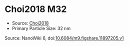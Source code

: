 <a name="material" />

# Choi2018 M32
<script type="application/ld+json">
  {
    "@context": "https://schema.org/",
    "@type": "ChemicalSubstance",
    "@id": "https://egonw.github.io/nanowiki/nanowiki543.html#material",
    "http://purl.org/dc/terms/conformsTo":
      {
        "@type": "CreativeWork",
        "@id": "https://bioschemas.org/profiles/ChemicalSubstance/0.4-RELEASE/"
      },
    "identfier": "543",
    "name": "Choi2018 M32",
    "url": "https://egonw.github.io/nanowiki/nanowiki543.html#material",
    "sameAs": "http://127.0.0.1/mediawiki/index.php/Special:URIResolver/Choi2018_M32"
  }
</script>


* Source: [Choi2018](articleChoi2018.md)
* Primary Particle Size: 32 nm


Source: NanoWiki 6, doi:[10.6084/m9.figshare.11897205.v1](https://doi.org/10.6084/m9.figshare.11897205.v1)
